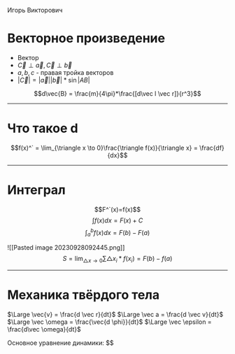 Игорь Викторович

# Векторное произведение

- Вектор
- $\vec{C} \perp \vec{a}, \vec{C} \perp \vec{b}$
- $a,b,c$ - правая тройка векторов
- $|\vec{C}| = |\vec{a}||\vec{b}|*\sin|AB|$

$$d\vec{B} = \frac{m}{4\pi}*\frac{[d\vec l \vec r]}{r^3}$$

----
# Что такое d

$$f(x)^` = \lim_{\triangle x \to 0}\frac{\triangle f(x)}{\triangle x} = \frac{df}{dx}$$


-------
# Интеграл
$$F^`(x)=f(x)$$
$$\int f(x) dx = F(x) + C$$
$$\int_a^b f(x)dx = F(b) - F(a)$$

![[Pasted image 20230928092445.png]]
$$S = \lim_{\triangle x \to 0} \sum \triangle x_i * f(x_i) = F(b) - f(a)$$

----
# Механика твёрдого тела

$\Large \vec{v} = \frac{d \vec r}{dt}$
$\Large \vec a = \frac{d \vec v}{dt}$
$\Large \vec \omega = \frac{\vec{d \phi}}{dt}$
$\Large \vec \epsilon = \frac{d\vec \omega}{dt}$

Основное уравнение динамики: $$
